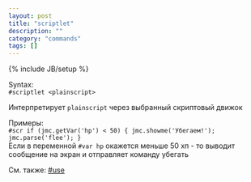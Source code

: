 ```yaml
---
layout: post
title: "scriptlet"
description: ""
category: "commands"
tags: []
---
```

{% include JB/setup %}

Syntax:  
`#scriptlet <plainscript>`

Интерпретирует `plainscript` через выбранный скриптовый движок

Примеры:  
`#scr if (jmc.getVar('hp') < 50) { jmc.showme('Убегаем!'); jmc.parse('flee'); }`  
Если в переменной `#var hp` окажется меньше 50 хп - то выводит сообщение на экран и отправляет команду убегать


См. также: [#use](#use)